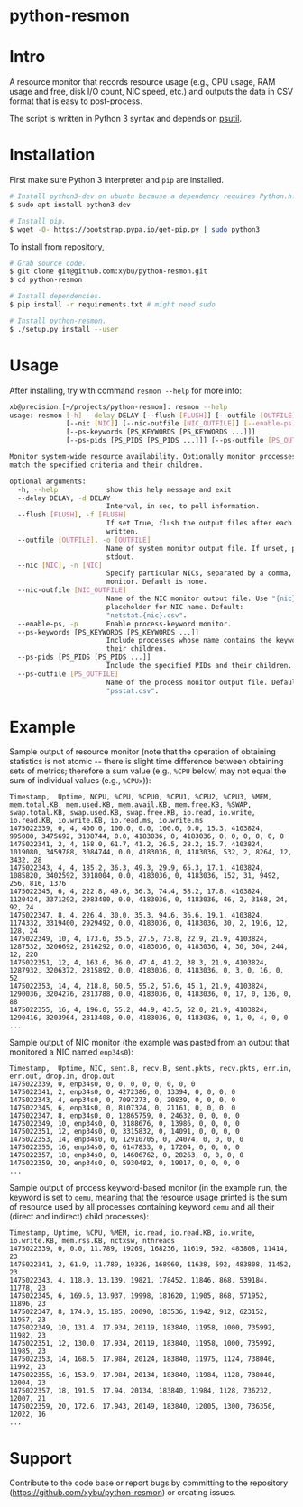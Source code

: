 python-resmon
=============

# Intro

A resource monitor that records resource usage (e.g., CPU usage, RAM usage and free, disk I/O
count, NIC speed, etc.) and outputs the data in CSV format that is easy to post-process.

The script is written in Python 3 syntax and depends on [psutil](https://github.com/giampaolo/psutil).

# Installation

First make sure Python 3 interpreter and `pip` are installed.

```bash
# Install python3-dev on ubuntu because a dependency requires Python.h.
$ sudo apt install python3-dev

# Install pip.
$ wget -O- https://bootstrap.pypa.io/get-pip.py | sudo python3
```

To install from repository,

```bash
# Grab source code.
$ git clone git@github.com:xybu/python-resmon.git
$ cd python-resmon

# Install dependencies.
$ pip install -r requirements.txt # might need sudo

# Install python-resmon.
$ ./setup.py install --user
```

# Usage

After installing, try with command `resmon --help` for more info:

```bash
xb@precision:[~/projects/python-resmon]: resmon --help
usage: resmon [-h] --delay DELAY [--flush [FLUSH]] [--outfile [OUTFILE]]
              [--nic [NIC]] [--nic-outfile [NIC_OUTFILE]] [--enable-ps]
              [--ps-keywords [PS_KEYWORDS [PS_KEYWORDS ...]]]
              [--ps-pids [PS_PIDS [PS_PIDS ...]]] [--ps-outfile [PS_OUTFILE]]

Monitor system-wide resource availability. Optionally monitor processes that
match the specified criteria and their children.

optional arguments:
  -h, --help            show this help message and exit
  --delay DELAY, -d DELAY
                        Interval, in sec, to poll information.
  --flush [FLUSH], -f [FLUSH]
                        If set True, flush the output files after each line is
                        written.
  --outfile [OUTFILE], -o [OUTFILE]
                        Name of system monitor output file. If unset, print to
                        stdout.
  --nic [NIC], -n [NIC]
                        Specify particular NICs, separated by a comma, to
                        monitor. Default is none.
  --nic-outfile [NIC_OUTFILE]
                        Name of the NIC monitor output file. Use "{nic}" as
                        placeholder for NIC name. Default:
                        "netstat.{nic}.csv".
  --enable-ps, -p       Enable process-keyword monitor.
  --ps-keywords [PS_KEYWORDS [PS_KEYWORDS ...]]
                        Include processes whose name contains the keyword and
                        their children.
  --ps-pids [PS_PIDS [PS_PIDS ...]]
                        Include the specified PIDs and their children.
  --ps-outfile [PS_OUTFILE]
                        Name of the process monitor output file. Default:
                        "psstat.csv".
```

# Example

Sample output of resource monitor (note that the operation of obtaining statistics is not atomic -- there is slight
time difference between obtaining sets of metrics; therefore a sum value (e.g., `%CPU` below) may not equal the sum
of individual values (e.g., `%CPUx`)):

```
Timestamp,  Uptime, NCPU, %CPU, %CPU0, %CPU1, %CPU2, %CPU3, %MEM, mem.total.KB, mem.used.KB, mem.avail.KB, mem.free.KB, %SWAP, swap.total.KB, swap.used.KB, swap.free.KB, io.read, io.write, io.read.KB, io.write.KB, io.read.ms, io.write.ms
1475022339, 0, 4, 400.0, 100.0, 0.0, 100.0, 0.0, 15.3, 4103824, 995080, 3475692, 3108744, 0.0, 4183036, 0, 4183036, 0, 0, 0, 0, 0, 0
1475022341, 2, 4, 158.0, 61.7, 41.2, 26.5, 28.2, 15.7, 4103824, 1019080, 3459788, 3084744, 0.0, 4183036, 0, 4183036, 532, 2, 8264, 12, 3432, 28
1475022343, 4, 4, 185.2, 36.3, 49.3, 29.9, 65.3, 17.1, 4103824, 1085820, 3402592, 3018004, 0.0, 4183036, 0, 4183036, 152, 31, 9492, 256, 816, 1376
1475022345, 6, 4, 222.8, 49.6, 36.3, 74.4, 58.2, 17.8, 4103824, 1120424, 3371292, 2983400, 0.0, 4183036, 0, 4183036, 46, 2, 3168, 24, 92, 24
1475022347, 8, 4, 226.4, 30.0, 35.3, 94.6, 36.6, 19.1, 4103824, 1174332, 3319400, 2929492, 0.0, 4183036, 0, 4183036, 30, 2, 1916, 12, 128, 24
1475022349, 10, 4, 173.6, 35.5, 27.5, 73.8, 22.9, 21.9, 4103824, 1287532, 3206692, 2816292, 0.0, 4183036, 0, 4183036, 4, 30, 304, 244, 12, 220
1475022351, 12, 4, 163.6, 36.0, 47.4, 41.2, 38.3, 21.9, 4103824, 1287932, 3206372, 2815892, 0.0, 4183036, 0, 4183036, 0, 3, 0, 16, 0, 52
1475022353, 14, 4, 218.8, 60.5, 55.2, 57.6, 45.1, 21.9, 4103824, 1290036, 3204276, 2813788, 0.0, 4183036, 0, 4183036, 0, 17, 0, 136, 0, 88
1475022355, 16, 4, 196.0, 55.2, 44.9, 43.5, 52.0, 21.9, 4103824, 1290416, 3203964, 2813408, 0.0, 4183036, 0, 4183036, 0, 1, 0, 4, 0, 0
...
```

Sample output of NIC monitor (the example was pasted from an output that monitored a NIC named `enp34s0`):

```
Timestamp,  Uptime, NIC, sent.B, recv.B, sent.pkts, recv.pkts, err.in, err.out, drop.in, drop.out
1475022339, 0, enp34s0, 0, 0, 0, 0, 0, 0, 0, 0
1475022341, 2, enp34s0, 0, 4272386, 0, 13394, 0, 0, 0, 0
1475022343, 4, enp34s0, 0, 7097273, 0, 20839, 0, 0, 0, 0
1475022345, 6, enp34s0, 0, 8107324, 0, 21161, 0, 0, 0, 0
1475022347, 8, enp34s0, 0, 12865759, 0, 24632, 0, 0, 0, 0
1475022349, 10, enp34s0, 0, 3188676, 0, 13986, 0, 0, 0, 0
1475022351, 12, enp34s0, 0, 3315832, 0, 14091, 0, 0, 0, 0
1475022353, 14, enp34s0, 0, 12910705, 0, 24074, 0, 0, 0, 0
1475022355, 16, enp34s0, 0, 6147833, 0, 17204, 0, 0, 0, 0
1475022357, 18, enp34s0, 0, 14606762, 0, 28263, 0, 0, 0, 0
1475022359, 20, enp34s0, 0, 5930482, 0, 19017, 0, 0, 0, 0
...
```

Sample output of process keyword-based monitor (in the example run, the keyword is set to `qemu`, meaning that the
resource usage printed is the sum of resource used by all processes containing keyword `qemu` and all their (direct
and indirect) child processes):

```
Timestamp, Uptime, %CPU, %MEM, io.read, io.read.KB, io.write, io.write.KB, mem.rss.KB, nctxsw, nthreads
1475022339, 0, 0.0, 11.789, 19269, 168236, 11619, 592, 483808, 11414, 23
1475022341, 2, 61.9, 11.789, 19326, 168960, 11638, 592, 483808, 11452, 23
1475022343, 4, 118.0, 13.139, 19821, 178452, 11846, 868, 539184, 11778, 23
1475022345, 6, 169.6, 13.937, 19998, 181620, 11905, 868, 571952, 11896, 23
1475022347, 8, 174.0, 15.185, 20090, 183536, 11942, 912, 623152, 11957, 23
1475022349, 10, 131.4, 17.934, 20119, 183840, 11958, 1000, 735992, 11982, 23
1475022351, 12, 130.0, 17.934, 20119, 183840, 11958, 1000, 735992, 11985, 23
1475022353, 14, 168.5, 17.984, 20124, 183840, 11975, 1124, 738040, 11992, 23
1475022355, 16, 153.9, 17.984, 20134, 183840, 11984, 1128, 738040, 12004, 23
1475022357, 18, 191.5, 17.94, 20134, 183840, 11984, 1128, 736232, 12007, 21
1475022359, 20, 172.6, 17.943, 20149, 183840, 12005, 1300, 736356, 12022, 16
...
```

# Support

Contribute to the code base or report bugs by committing to the repository (https://github.com/xybu/python-resmon) or creating issues.
